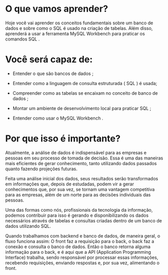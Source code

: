 # O que vamos aprender?
Hoje você vai aprender os conceitos fundamentais sobre um banco de dados e sobre como o SQL é usado na criação de tabelas. Além disso, aprenderá a usar a ferramenta MySQL Workbench para praticar os comandos SQL .

# Você será capaz de:
- Entender o que são bancos de dados ;

- Entender como a linguagem de consulta estruturada ( SQL ) é usada;

- Compreender como as tabelas se encaixam no conceito de banco de dados ;

- Montar um ambiente de desenvolvimento local para praticar SQL ;

- Entender como usar o MySQL Workbench .

# Por que isso é importante?
Atualmente, a análise de dados é indispensável para as empresas e pessoas em seu processo de tomada de decisão. Essa é uma das maneiras mais eficientes de gerar conhecimento, tanto utilizando dados passados quanto fazendo projeções futuras.

Feita uma análise inicial dos dados, seus resultados serão transformados em informações que, depois de estudadas, podem vir a gerar conhecimentos que, por sua vez, se tornam uma vantagem competitiva para as empresas, além de um norte para as decisões individuais das pessoas.

Uma das formas como nós, profissionais da tecnologia da informação, podemos contribuir para isso é gerando e disponibilizando os dados necessários através de tabelas e consultas criadas dentro de um banco de dados utilizando SQL.

Quando trabalhamos com backend e banco de dados, de maneira geral, o fluxo funciona assim: O front faz a requisição para o back, o back faz a conexão e consulta o banco de dados. Então o banco retorna alguma informação para o back, e é aqui que a API (Application Programming Interface) trabalha, sendo responsável por processar essas informações, recebendo requisições, enviando respostas e, por sua vez, alimentando o front.